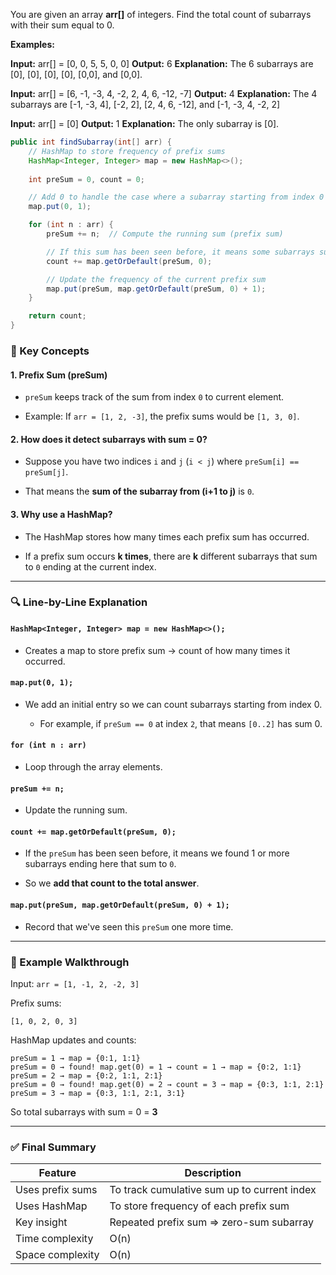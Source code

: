 You are given an array **arr[]** of integers. Find the total count of subarrays with their sum equal to 0.

**Examples:**

**Input:** arr[] = [0, 0, 5, 5, 0, 0]
**Output:** 6
**Explanation:** The 6 subarrays are [0], [0], [0], [0], [0,0], and [0,0].

**Input:** arr[] = [6, -1, -3, 4, -2, 2, 4, 6, -12, -7]
**Output:** 4
**Explanation:** The 4 subarrays are [-1, -3, 4], [-2, 2], [2, 4, 6, -12], and [-1, -3, 4, -2, 2]

**Input:** arr[] = [0]
**Output:** 1
**Explanation:** The only subarray is [0].

```java
public int findSubarray(int[] arr) {
    // HashMap to store frequency of prefix sums
    HashMap<Integer, Integer> map = new HashMap<>();
    
    int preSum = 0, count = 0;

    // Add 0 to handle the case where a subarray starting from index 0 has sum = 0
    map.put(0, 1);

    for (int n : arr) {
        preSum += n;  // Compute the running sum (prefix sum)

        // If this sum has been seen before, it means some subarrays sum to 0
        count += map.getOrDefault(preSum, 0);

        // Update the frequency of the current prefix sum
        map.put(preSum, map.getOrDefault(preSum, 0) + 1);
    }

    return count;
}

```

### 🧠 Key Concepts

#### 1. **Prefix Sum (preSum)**

- `preSum` keeps track of the sum from index `0` to current element.
    
- Example: If `arr = [1, 2, -3]`, the prefix sums would be `[1, 3, 0]`.
    

#### 2. **How does it detect subarrays with sum = 0?**

- Suppose you have two indices `i` and `j` (`i < j`) where `preSum[i] == preSum[j]`.
    
- That means the **sum of the subarray from (i+1 to j)** is `0`.
    

#### 3. **Why use a HashMap?**

- The HashMap stores how many times each prefix sum has occurred.
    
- If a prefix sum occurs **k times**, there are **k** different subarrays that sum to `0` ending at the current index.
    

---

### 🔍 Line-by-Line Explanation

#### `HashMap<Integer, Integer> map = new HashMap<>();`

- Creates a map to store prefix sum → count of how many times it occurred.
    

#### `map.put(0, 1);`

- We add an initial entry so we can count subarrays starting from index 0.
    
    - For example, if `preSum == 0` at index `2`, that means `[0..2]` has sum 0.
        

#### `for (int n : arr)`

- Loop through the array elements.
    

#### `preSum += n;`

- Update the running sum.
    

#### `count += map.getOrDefault(preSum, 0);`

- If the `preSum` has been seen before, it means we found 1 or more subarrays ending here that sum to `0`.
    
- So we **add that count to the total answer**.
    

#### `map.put(preSum, map.getOrDefault(preSum, 0) + 1);`

- Record that we've seen this `preSum` one more time.
    

---

### 🧾 Example Walkthrough

Input:
`arr = [1, -1, 2, -2, 3]`

Prefix sums:

`[1, 0, 2, 0, 3]`

HashMap updates and counts:

```
preSum = 1 → map = {0:1, 1:1}
preSum = 0 → found! map.get(0) = 1 → count = 1 → map = {0:2, 1:1}
preSum = 2 → map = {0:2, 1:1, 2:1}
preSum = 0 → found! map.get(0) = 2 → count = 3 → map = {0:3, 1:1, 2:1}
preSum = 3 → map = {0:3, 1:1, 2:1, 3:1}

```

So total subarrays with sum = 0 = **3**

---

### ✅ Final Summary

|Feature|Description|
|---|---|
|Uses prefix sums|To track cumulative sum up to current index|
|Uses HashMap|To store frequency of each prefix sum|
|Key insight|Repeated prefix sum ⇒ zero-sum subarray|
|Time complexity|O(n)|
|Space complexity|O(n)|